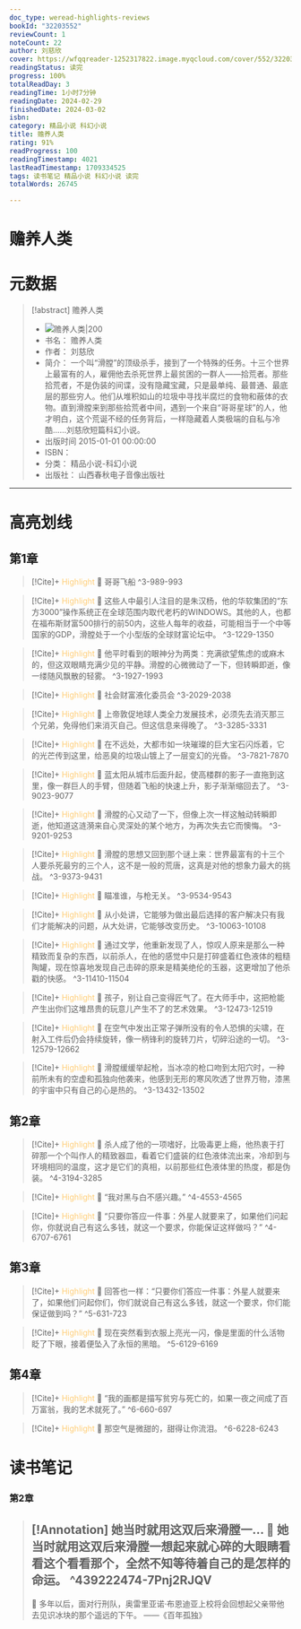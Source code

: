```yaml
---
doc_type: weread-highlights-reviews
bookId: "32203552"
reviewCount: 1
noteCount: 22
author: 刘慈欣
cover: https://wfqqreader-1252317822.image.myqcloud.com/cover/552/32203552/t7_32203552.jpg
readingStatus: 读完
progress: 100%
totalReadDay: 3
readingTime: 1小时7分钟
readingDate: 2024-02-29
finishedDate: 2024-03-02
isbn: 
category: 精品小说 科幻小说
title: 赡养人类
rating: 91%
readProgress: 100
readingTimestamp: 4021
lastReadTimestamp: 1709334525
tags: 读书笔记 精品小说 科幻小说 读完
totalWords: 26745

---
```


# 赡养人类

# 元数据
> [!abstract] 赡养人类
> - ![ 赡养人类|200](https://wfqqreader-1252317822.image.myqcloud.com/cover/552/32203552/t7_32203552.jpg)
> - 书名： 赡养人类
> - 作者： 刘慈欣
> - 简介： 一个叫“滑膛”的顶级杀手，接到了一个特殊的任务。十三个世界上最富有的人，雇佣他去杀死世界上最贫困的一群人——拾荒者。那些拾荒者，不是伪装的间谍，没有隐藏宝藏，只是最单纯、最普通、最底层的那些穷人。他们从堆积如山的垃圾中寻找半腐烂的食物和蔽体的衣物。直到滑膛来到那些拾荒者中间，遇到一个来自“哥哥星球”的人，他才明白，这个荒诞不经的任务背后，一样隐藏着人类极端的自私与冷酷……刘慈欣短篇科幻小说。
> - 出版时间 2015-01-01 00:00:00
> - ISBN： 
> - 分类： 精品小说-科幻小说
> - 出版社： 山西春秋电子音像出版社



---

# 高亮划线
## 第1章


> [!Cite]+ <span style="color: #ffce78;">Highlight</span>
> 📌 哥哥飞船
> ^3-989-993


> [!Cite]+ <span style="color: #ffce78;">Highlight</span>
> 📌 这些人中最引人注目的是朱汉杨，他的华软集团的“东方3000”操作系统正在全球范围内取代老朽的WINDOWS。其他的人，也都在福布斯财富500排行的前50内，这些人每年的收益，可能相当于一个中等国家的GDP，滑膛处于一个小型版的全球财富论坛中。
> ^3-1229-1350


> [!Cite]+ <span style="color: #ffce78;">Highlight</span>
> 📌 他平时看到的眼神分为两类：充满欲望焦虑的或麻木的，但这双眼睛充满少见的平静。滑膛的心微微动了一下，但转瞬即逝，像一缕随风飘散的轻雾。
> ^3-1927-1993


> [!Cite]+ <span style="color: #ffce78;">Highlight</span>
> 📌 社会财富液化委员会
> ^3-2029-2038


> [!Cite]+ <span style="color: #ffce78;">Highlight</span>
> 📌 上帝敦促地球人类全力发展技术，必须先去消灭那三个兄弟，免得他们来消灭自己。但这信息来得晚了。
> ^3-3285-3331


> [!Cite]+ <span style="color: #ffce78;">Highlight</span>
> 📌 在不远处，大都市如一块璀璨的巨大宝石闪烁着，它的光芒传到这里，给恶臭的垃圾山镀上了一层变幻的光昏。
> ^3-7821-7870


> [!Cite]+ <span style="color: #ffce78;">Highlight</span>
> 📌 蓝太阳从城市后面升起，使高楼群的影子一直拖到这里，像一群巨人的手臂，但随着飞船的快速上升，影子渐渐缩回去了。
> ^3-9023-9077


> [!Cite]+ <span style="color: #ffce78;">Highlight</span>
> 📌 滑膛的心又动了一下，但像上次一样这触动转瞬即逝，他知道这涟漪来自心灵深处的某个地方，为再次失去它而懊悔。
> ^3-9201-9253


> [!Cite]+ <span style="color: #ffce78;">Highlight</span>
> 📌 滑膛的思想又回到那个谜上来：世界最富有的十三个人要杀死最穷的三个人，这不是一般的荒唐，这真是对他的想象力最大的挑战。
> ^3-9373-9431


> [!Cite]+ <span style="color: #ffce78;">Highlight</span>
> 📌 瞄准谁，与枪无关。
> ^3-9534-9543


> [!Cite]+ <span style="color: #ffce78;">Highlight</span>
> 📌 从小处讲，它能够为做出最后选择的客户解决只有我们才能解决的问题，从大处讲，它能够改变历史。
> ^3-10063-10108


> [!Cite]+ <span style="color: #ffce78;">Highlight</span>
> 📌 通过文学，他重新发现了人，惊叹人原来是那么一种精致而复杂的东西，以前杀人，在他的感觉中只是打碎盛着红色液体的粗糙陶罐，现在惊喜地发现自己击碎的原来是精美绝伦的玉器，这更增加了他杀戳的快感。
> ^3-11410-11504


> [!Cite]+ <span style="color: #ffce78;">Highlight</span>
> 📌 孩子，别让自己变得匠气了。在大师手中，这把枪能产生出你们这堆昂贵的玩意儿产生不了的艺术效果。
> ^3-12473-12519


> [!Cite]+ <span style="color: #ffce78;">Highlight</span>
> 📌 在空气中发出正常子弹所没有的令人恐惧的尖啸，在射入工件后仍会持续旋转，像一柄锋利的旋转刀片，切碎沿途的一切。
> ^3-12579-12662


> [!Cite]+ <span style="color: #ffce78;">Highlight</span>
> 📌 滑膛缓缓举起枪，当冰凉的枪口吻到太阳穴时，一种前所未有的空虚和孤独向他袭来，他感到无形的寒风吹透了世界万物，漆黑的宇宙中只有自己的心是热的。
> ^3-13432-13502
## 第2章


> [!Cite]+ <span style="color: #ffce78;">Highlight</span>
> 📌 杀人成了他的一项嗜好，比吸毒更上瘾，他热衷于打碎那一个个叫作人的精致器皿，看着它们盛装的红色液体流出来，冷却到与环境相同的温度，这才是它们的真相，以前那些红色液体里的热度，都是伪装。
> ^4-3194-3285


> [!Cite]+ <span style="color: #ffce78;">Highlight</span>
> 📌 “我对黑与白不感兴趣。”
> ^4-4553-4565


> [!Cite]+ <span style="color: #ffce78;">Highlight</span>
> 📌 “只要你答应一件事：外星人就要来了，如果他们问起你，你就说自己有这么多钱，就这一个要求，你能保证这样做吗？”
> ^4-6707-6761
## 第3章


> [!Cite]+ <span style="color: #ffce78;">Highlight</span>
> 📌 回答也一样：“只要你们答应一件事：外星人就要来了，如果他们问起你们，你们就说自己有这么多钱，就这一个要求，你们能保证做到吗？”
> ^5-631-723


> [!Cite]+ <span style="color: #ffce78;">Highlight</span>
> 📌 现在突然看到衣服上亮光一闪，像是里面的什么活物眨了下眼，接着便坠入了永恒的黑暗。
> ^5-6129-6169
## 第4章


> [!Cite]+ <span style="color: #ffce78;">Highlight</span>
> 📌 “我的画都是描写贫穷与死亡的，如果一夜之间成了百万富翁，我的艺术就死了。”
> ^6-660-697


> [!Cite]+ <span style="color: #ffce78;">Highlight</span>
> 📌 那空气是微甜的，甜得让你流泪。
> ^6-6228-6243

# 读书笔记

### 第2章

> [!Annotation] 她当时就用这双后来滑膛一...
> 📌 她当时就用这双后来滑膛一想起来就心碎的大眼睛看看这个看看那个，全然不知等待着自己的是怎样的命运。 
> ^439222474-7Pnj2RJQV
> ---
> 💭 多年以后，面对行刑队，奥雷里亚诺·布恩迪亚上校将会回想起父亲带他去见识冰块的那个遥远的下午。
> ——《百年孤独》

